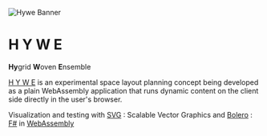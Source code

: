 ![Hywe Banner](https://vykrum.github.io/Hywe/hyweLogoBanner.png)

# H Y W E

 **Hy**grid **W**oven **E**nsemble

[H Y W E](https://vykrum.github.io/Hywe/) is an experimental space layout planning concept being developed as a plain WebAssembly application that runs dynamic content on the client side directly in the user's browser.

Visualization and testing with [SVG](https://developer.mozilla.org/en-US/docs/Web/SVG) : Scalable Vector Graphics and [Bolero](https://fsbolero.io/) : [F#](https://fsharp.org/) in [WebAssembly](https://developer.mozilla.org/en-US/docs/WebAssembly)
